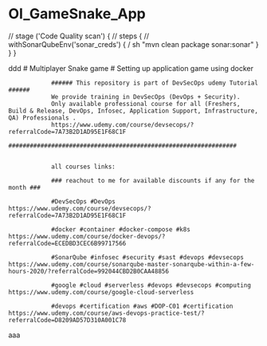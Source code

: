 # OI_GameSnake_App

  //  stage ('Code Quality scan')  {
    //            steps {
      //              withSonarQubeEnv('sonar_creds') {
        /              sh "mvn clean package sonar:sonar"
                       }
                  }
                }

ddd
                # Multiplayer Snake game #
                Setting up application game using docker

                ###### This repository is part of DevSecOps udemy Tutorial ######
                We provide training in DevSecOps (DevOps + Security).
                Only available professional course for all (Freshers, Build & Release, DevOps, Infosec, Application Support, Infrastructure, QA) Professionals .
                https://www.udemy.com/course/devsecops/?referralCode=7A73B2D1AD95E1F68C1F
                ################################################################


                all courses links:

                ### reachout to me for available discounts if any for the month ###

                #DevSecOps #DevOps https://www.udemy.com/course/devsecops/?referralCode=7A73B2D1AD95E1F68C1F

                #docker #container #docker-compose #k8s https://www.udemy.com/course/docker-devops/?referralCode=ECEDBD3CEC6B99717566

                #SonarQube #infosec #security #sast #devops #devsecops https://www.udemy.com/course/sonarqube-master-sonarqube-within-a-few-hours-2020/?referralCode=992044CBD2B0CAA48856

                #google #cloud #serverless #devops #devsecops #computing https://www.udemy.com/course/google-cloud-serverless

                #devops #certification #aws #DOP-C01 #certification https://www.udemy.com/course/aws-devops-practice-test/?referralCode=D8209AD57D310A001C78
aaa
